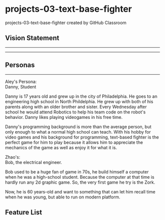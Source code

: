 # projects-03-text-base-fighter
projects-03-text-base-fighter created by GitHub Classroom

## Vision Statement
---


---
## Personas
---
Aley's Persona: <br/>
Danny, Student <br/>

Danny is 17 years old and grew up in the city of Philadelphia. He goes to an engineering high school in North Phildelphia. He grew up with both of his parents along with an older brother and sister. Every Wednesday after school he would attend Robotics to help his team code on the robot's behavior. Danny likes playing videogames in his free time. <br/>

Danny's programming background is more than the average person, but only enough to what a normal high school can teach. With his hobby for video games and his background for programming, text-based fighter is the perfect game for him to play because it allows him to appreciate the mechanics of the game as well as enjoy it for what it is. <br/>

Zhao's: <br/>
Bob, the electrical engineer. <br/>

Bob used to be a huge fan of game in 70s, he build himself a computer when he was a high-school student. Because the computer at that time is hardly run any 2d graphic game. So, the very first game he try is the Zork.  <br/>

Now, he is 60 years-old and want to something that can let him recall time when he was young, but able to run on modern platform. <br/>



Feature List
---




